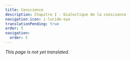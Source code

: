 ```yaml
---
title: Conscience
description: Chapitre I - Dialectique de la conscience
navigation.icon: i-lucide-eye
translationPending: true
order: 5
navigation:
  order: 5
---
```

_This page is not yet translated._
